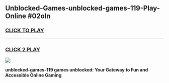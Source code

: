 
## Unblocked-Games-unblocked-games-119-Play-Online #02oln
<h3>
<a href="https://news.freeplayer.one?title=unblocked-games-119&ref=3">CLICK TO PLAY</a></h3>
<hr>

<h3>
<a href="https://news.freeplayer.one?title=unblocked-games-119&ref=3">CLICK 2 PLAY</a>
  
</h3>

<a href="https://news.freeplayer.one?title=unblocked-games-119&ref=3"><img src="https://clearcache.store/games.png"></a>


**unblocked-games-119 games unblocked: Your Gateway to Fun and Accessible Online Gaming**
